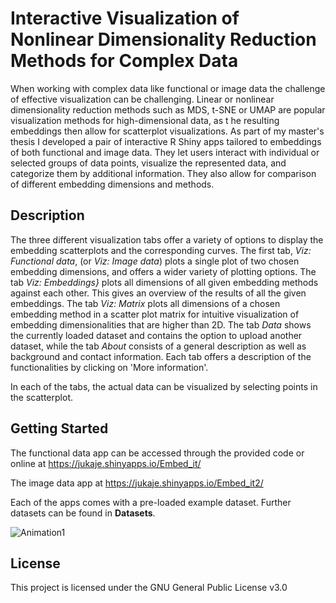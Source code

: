 # Interactive Visualization of Nonlinear Dimensionality Reduction Methods for Complex Data

When working with complex data like functional or image data the challenge of effective visualization can be challenging. 
Linear or nonlinear dimensionality reduction methods such as MDS, t-SNE or UMAP are popular visualization methods for high-dimensional data, as t
he resulting embeddings then allow for scatterplot visualizations.
As part of my master's thesis I developed a pair of interactive R Shiny apps tailored to embeddings of both functional and image data.
They let users interact with individual or selected groups of data points, visualize the represented data, and categorize them by additional information. 
They also allow for comparison of different embedding dimensions and methods. 

## Description

The three different visualization tabs offer a variety of options to display the embedding scatterplots and the corresponding curves. 
The first tab, *Viz: Functional data*, (or *Viz: Image data*)  plots a single plot of two chosen embedding dimensions, and offers a wider variety of plotting options.
The tab *Viz: Embeddings}* plots all dimensions of all given embedding methods against each other. 
This gives an overview of the results of all the given embeddings. The tab *Viz: Matrix* plots all dimensions of a chosen embedding method in a scatter
plot matrix for intuitive visualization of embedding dimensionalities that are higher than 2D.
The tab *Data* shows the currently loaded dataset and contains the option to upload another dataset, 
while the tab *About* consists of a general description as well as background and contact information.
Each tab offers a description of the functionalities by clicking on 'More information'.

In each of the tabs, the actual data can be visualized by selecting points in the scatterplot.

## Getting Started

The functional data app can be accessed through the provided code or online at
https://jukaje.shinyapps.io/Embed_it/

The image data app at
https://jukaje.shinyapps.io/Embed_it2/

Each of the apps comes with a pre-loaded example dataset. Further datasets can be found in **Datasets**.

![Animation1](https://github.com/jukaje/embed-it/assets/66121309/bec3a372-e10f-401e-8cee-4b6b24c1b47e)

## License

This project is licensed under the GNU General Public License v3.0
